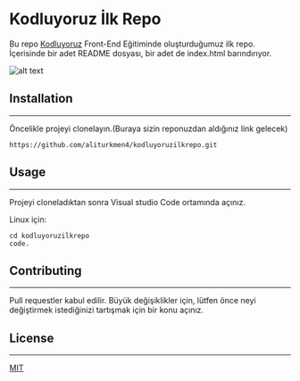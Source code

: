 # Kodluyoruz İlk Repo
Bu repo [Kodluyoruz](https://www.kodluyoruz.org/) Front-End Eğitiminde oluşturduğumuz ilk repo. İçerisinde bir adet README dosyası, bir adet de index.html barındırıyor.

![alt text](https://github.com/[aliturkmen4]/[kodluyoruzilkrepo]/blob/[branch]/kodluyoruzilkrepo.jpg?raw=true)


## Installation
---
Öncelikle projeyi clonelayın.(Buraya sizin reponuzdan aldığınız link gelecek)

```
https://github.com/aliturkmen4/kodluyoruzilkrepo.git
```


## Usage
---
Projeyi cloneladıktan sonra Visual studio Code ortamında açınız.

Linux için:
```
cd kodluyoruzilkrepo
code.
```

## Contributing
---
Pull requestler kabul edilir. Büyük değişiklikler için, lütfen önce neyi değiştirmek istediğinizi tartışmak için bir konu açınız.

## License
---
[MIT](https://choosealicense.com/licenses/mit/)
